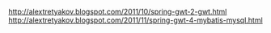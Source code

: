 http://alextretyakov.blogspot.com/2011/10/spring-gwt-2-gwt.html
http://alextretyakov.blogspot.com/2011/11/spring-gwt-4-mybatis-mysql.html